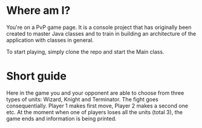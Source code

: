 # Where am I?

You're on a PvP game page. It is a console project that has originally been created to master Java classes and to train in building an architecture of the application with classes in general.

To start playing, simply clone the repo and start the Main class.

# Short guide
Here in the game you and your opponent are able to choose from three types of units: Wizard, Knight and Terminator.
The fight goes consequentially. Player 1 makes first move, Player 2 makes a second one etc.
At the moment when one of players loses all the units (total 3), the game ends and information is being printed.
